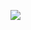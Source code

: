 [![](https://img.shields.io/maven-central/v/io.github.pityka/fileutils_2.13.svg)](https://search.maven.org/search?q=g:io.github.pityka%20fileutils)
